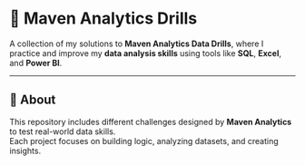 # 🧩 Maven Analytics Drills

A collection of my solutions to **Maven Analytics Data Drills**, where I practice and improve my **data analysis skills** using tools like **SQL**, **Excel**, and **Power BI**.

---

## 📘 About
This repository includes different challenges designed by **Maven Analytics** to test real-world data skills.  
Each project focuses on building logic, analyzing datasets, and creating insights.
